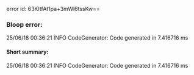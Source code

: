 error id: 63KItfAt1pa+3mWl6tssKw==
### Bloop error:

25/06/18 00:36:21 INFO CodeGenerator: Code generated in 7.416716 ms
#### Short summary: 

25/06/18 00:36:21 INFO CodeGenerator: Code generated in 7.416716 ms